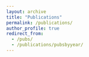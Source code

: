 ```yaml
---
layout: archive
title: "Publications"
permalink: /publications/
author_profile: true
redirect_from: 
  - /pubs/
  - /publications/pubsbyyear/
---
```

